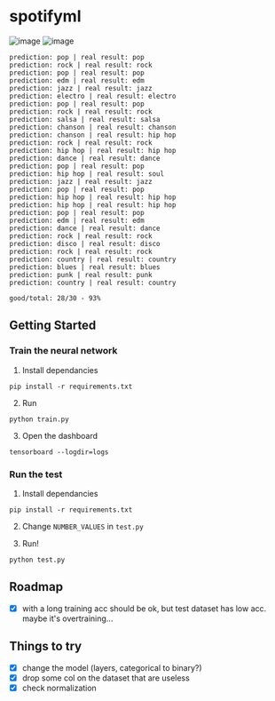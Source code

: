 # spotifyml

![image](https://user-images.githubusercontent.com/25727549/150337784-b327c5b8-f9e1-4502-af85-032ff020e30d.png)
![image](https://user-images.githubusercontent.com/25727549/150337874-c738bc4e-1e1f-4ca8-977e-690cb10c2bdf.png)

```
prediction: pop | real result: pop
prediction: rock | real result: rock
prediction: pop | real result: pop
prediction: edm | real result: edm
prediction: jazz | real result: jazz
prediction: electro | real result: electro
prediction: pop | real result: pop
prediction: rock | real result: rock
prediction: salsa | real result: salsa
prediction: chanson | real result: chanson
prediction: chanson | real result: hip hop
prediction: rock | real result: rock
prediction: hip hop | real result: hip hop
prediction: dance | real result: dance
prediction: pop | real result: pop
prediction: hip hop | real result: soul
prediction: jazz | real result: jazz
prediction: pop | real result: pop
prediction: hip hop | real result: hip hop
prediction: hip hop | real result: hip hop
prediction: pop | real result: pop
prediction: edm | real result: edm
prediction: dance | real result: dance
prediction: rock | real result: rock
prediction: disco | real result: disco
prediction: rock | real result: rock
prediction: country | real result: country
prediction: blues | real result: blues
prediction: punk | real result: punk
prediction: country | real result: country

good/total: 28/30 - 93%
```

## Getting Started

### Train the neural network

1. Install dependancies

```
pip install -r requirements.txt
```

2. Run

```
python train.py
```

3. Open the dashboard

```
tensorboard --logdir=logs
```

### Run the test

1. Install dependancies

```
pip install -r requirements.txt
```

2. Change `NUMBER_VALUES` in `test.py`

3. Run!

```
python test.py
```

## Roadmap

- [x] with a long training acc should be ok, but test dataset has low acc. maybe it's overtraining...

## Things to try

- [x] change the model (layers, categorical to binary?)
- [x] drop some col on the dataset that are useless
- [x] check normalization
